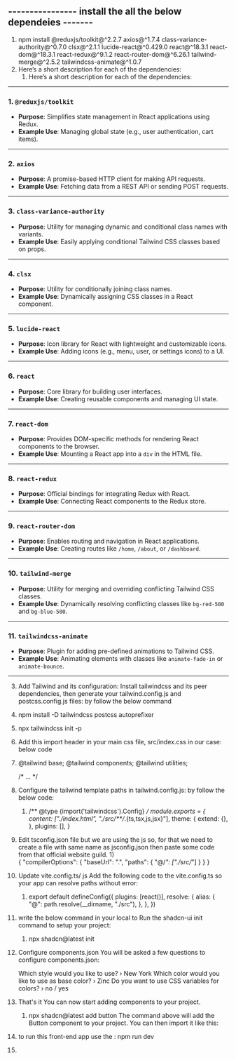 ## ---------------- install the all the below dependeies -------
1) npm install @reduxjs/toolkit@^2.2.7 axios@^1.7.4 class-variance-authority@^0.7.0 clsx@^2.1.1 lucide-react@^0.429.0 react@^18.3.1 react-dom@^18.3.1 react-redux@^9.1.2 react-router-dom@^6.26.1 tailwind-merge@^2.5.2 tailwindcss-animate@^1.0.7
2) Here’s a short description for each of the dependencies:
   1) Here’s a short description for each of the dependencies:

------------------------

### **1. `@reduxjs/toolkit`**
- **Purpose**: Simplifies state management in React applications using Redux.
- **Example Use**: Managing global state (e.g., user authentication, cart items).

---

### **2. `axios`**
- **Purpose**: A promise-based HTTP client for making API requests.
- **Example Use**: Fetching data from a REST API or sending POST requests.

---

### **3. `class-variance-authority`**
- **Purpose**: Utility for managing dynamic and conditional class names with variants.
- **Example Use**: Easily applying conditional Tailwind CSS classes based on props.

---

### **4. `clsx`**
- **Purpose**: Utility for conditionally joining class names.
- **Example Use**: Dynamically assigning CSS classes in a React component.

---

### **5. `lucide-react`**
- **Purpose**: Icon library for React with lightweight and customizable icons.
- **Example Use**: Adding icons (e.g., menu, user, or settings icons) to a UI.

---

### **6. `react`**
- **Purpose**: Core library for building user interfaces.
- **Example Use**: Creating reusable components and managing UI state.

---

### **7. `react-dom`**
- **Purpose**: Provides DOM-specific methods for rendering React components to the browser.
- **Example Use**: Mounting a React app into a `div` in the HTML file.

---

### **8. `react-redux`**
- **Purpose**: Official bindings for integrating Redux with React.
- **Example Use**: Connecting React components to the Redux store.

---

### **9. `react-router-dom`**
- **Purpose**: Enables routing and navigation in React applications.
- **Example Use**: Creating routes like `/home`, `/about`, or `/dashboard`.

---

### **10. `tailwind-merge`**
- **Purpose**: Utility for merging and overriding conflicting Tailwind CSS classes.
- **Example Use**: Dynamically resolving conflicting classes like `bg-red-500` and `bg-blue-500`.

---

### **11. `tailwindcss-animate`**
- **Purpose**: Plugin for adding pre-defined animations to Tailwind CSS.
- **Example Use**: Animating elements with classes like `animate-fade-in` or `animate-bounce`.

-----------------------------------
3) Add Tailwind and its configuration:
Install tailwindcss and its peer dependencies, then generate your tailwind.config.js and postcss.config.js files: by follow the below command
4) npm install -D tailwindcss postcss autoprefixer
5) npx tailwindcss init -p
6) Add this import header in your main css file, src/index.css in our case: below code
7) @tailwind base;
    @tailwind components;
    @tailwind utilities;

    /* ... */
8) Configure the tailwind template paths in tailwind.config.js: by follow the below code:
      1) /** @type {import('tailwindcss').Config} */
      module.exports = {
        content: ["./index.html", "./src/**/*.{ts,tsx,js,jsx}"],
        theme: {
          extend: {},
        },
        plugins: [],
      }
9) Edit tsconfig.json file but we are using the js so, for that we need to create a file with same name as jsconfig.json then paste some code from that official website guild.
   1)  
                {
        "compilerOptions": {
            "baseUrl": ".",
            "paths": {
            "@/*": ["./src/*"]
            }
        }
        }

10) Update vite.config.ts/ js
Add the following code to the vite.config.ts so your app can resolve paths without error:
    1) export default defineConfig({
        plugins: [react()],
        resolve: {
            alias: {
            "@": path.resolve(__dirname, "./src"),
            },
        },
        })

11) write the below command in your local to Run the shadcn-ui init command to setup your project:
    1)  npx shadcn@latest init
12) Configure components.json
    You will be asked a few questions to configure components.json:

    Which style would you like to use? › New York
    Which color would you like to use as base color? › Zinc
    Do you want to use CSS variables for colors? › no / yes
13) That's it You can now start adding components to your project.
    1) npx shadcn@latest add button
The command above will add the Button component to your project. You can then import it like this:

14) to run this front-end app use the : npm run dev
15) 



